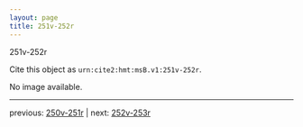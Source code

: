 ```yaml
---
layout: page
title: 251v-252r
---
```


251v-252r

Cite this object as `urn:cite2:hmt:msB.v1:251v-252r`.

No image available. 



---

previous: [250v-251r](../250v-251r/) | next: [252v-253r](../252v-253r/)